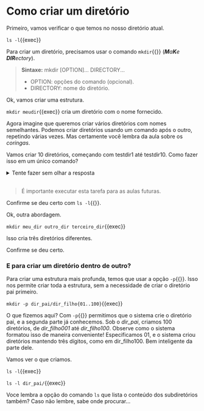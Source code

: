# Como criar um diretório

Primeiro, vamos verificar o que temos no nosso diretório atual.

`ls -l`{{exec}}

Para criar um diretório, precisamos usar o comando `mkdir`{{}} (_**M**a**K**e **DIR**ectory_).

>**Sintaxe:**
>mkdir [OPTION]... DIRECTORY...
> - OPTION: opções do comando (opcional).
> - DIRECTORY: nome do diretório.

Ok, vamos criar uma estrutura.

`mkdir meudir`{{exec}} cria um diretório com o nome fornecido.

Agora imagine que queremos criar vários diretórios com nomes semelhantes. Podemos criar diretórios usando um comando após o outro, repetindo várias vezes. Mas certamente você lembra da aula sobre os _coringas_.

Vamos criar 10 diretórios, começando com testdir1 até testdir10. Como fazer isso em um único comando?

<details>
<summary>Tente fazer sem olhar a resposta</summary>
mkdir testdir{1..10}
</details><br>

>É importante executar esta tarefa para as aulas futuras.

Confirme se deu certo com `ls -l`{{}}.

Ok, outra abordagem.

`mkdir meu_dir outro_dir terceiro_dir`{{exec}}

Isso cria três diretórios diferentes.

Confirme se deu certo.

### E para criar um diretório dentro de outro? 
Para criar uma estrutura mais profunda, temos que usar a opção `-p`{{}}. Isso nos permite criar toda a estrutura, sem a necessidade de criar o diretório pai primeiro.

`mkdir -p dir_pai/dir_filho{01..100}`{{exec}}

O que fizemos aqui? Com `-p`{{}} permitimos que o sistema crie o diretório pai, e a segunda parte já conhecemos. Sob o _dir_pai_, criamos 100 diretórios, de _dir_filho001_ até _dir_filho100_. Observe como o sistema formatou isso de maneira conveniente! Especificamos 01, e o sistema criou diretórios mantendo três dígitos, como em dir_filho100. Bem inteligente da parte dele.

Vamos ver o que criamos.

`ls -l`{{exec}}

`ls -l dir_pai/`{{exec}}

Voce lembra a opção do comando `ls` que lista o conteúdo dos subdiretórios também? Caso não lembre, sabe onde procurar...
